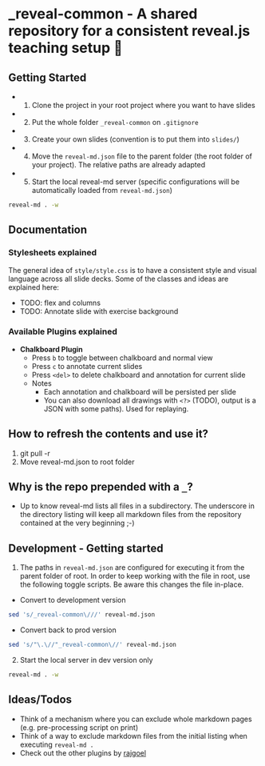 # _reveal-common - A shared repository for a consistent reveal.js teaching setup 🏫
## Getting Started
- 1. Clone the project in your root project where you want to have slides
- 2. Put the whole folder `_reveal-common` on `.gitignore`
- 3. Create your own slides (convention is to put them into `slides/`)
- 4. Move the `reveal-md.json` file to the parent folder (the root folder of your project). The relative paths are already adapted
- 5. Start the local reveal-md server (specific configurations will be automatically loaded from `reveal-md.json`)
```bash
reveal-md . -w
```
## Documentation
### Stylesheets explained
The general idea of `style/style.css` is to have a consistent style and visual language across all slide decks. Some of the classes and ideas are explained here:
- TODO: flex and columns
- TODO: Annotate slide with exercise background

### Available Plugins explained
- **Chalkboard Plugin**
    - Press `b` to toggle between chalkboard and normal view
    - Press `c` to annotate current slides
    - Press `<del>` to delete chalkboard and annotation for current slide
    - Notes
      - Each annotation and chalkboard will be persisted per slide
      - You can also download all drawings with `<?>` (TODO), output is a JSON with some paths). Used for replaying.

## How to refresh the contents and use it?
1. git pull -r
2. Move reveal-md.json to root folder

## Why is the repo prepended with a `_`?
- Up to know reveal-md lists all files in a subdirectory. The underscore in the directory listing will keep all markdown files from the repository contained at the very beginning ;-)

## Development - Getting started
1. The paths in `reveal-md.json` are configured for executing it from the parent folder of root. In order to keep working with the file in root, use the following toggle scripts. Be aware this changes the file in-place.
- Convert to development version
```bash
sed 's/_reveal-common\///' reveal-md.json
```
- Convert back to prod version
```bash
sed 's/"\.\//"_reveal-common\//' reveal-md.json
```
2. Start the local server in dev version only
```bash
reveal-md . -w
```

## Ideas/Todos
- Think of a mechanism where you can exclude whole markdown pages (e.g. pre-processing script on print)
- Think of a way to exclude markdown files from the initial listing when executing `reveal-md .`
- Check out the other plugins by [rajgoel](https://github.com/rajgoel/reveal.js-plugins)
